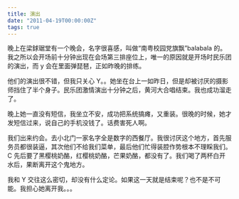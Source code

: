 ```yaml
---
title: 演出
date: "2011-04-19T00:00:00Z"
tags: true
---
```


晚上在梁銶琚堂有一个晚会，名字很喜感，叫做“南粤校园党旗飘”balabala 的。我之所以会开场前十分钟出现在会场第三排座位上，唯一的原因就是开场时民乐团的演出，而 y 会在里面弹琵琶，正如昨晚的排练。

他们的演出很不错，但我只关心 Y。。她坐在台上一如昨日，但是却被讨厌的摄影师挡住了半个身子。民乐团激情演出十分钟之后，黄河大合唱结束。我也成功溜走了。

晚上她一直没有短信，我坐立不安，成功把系统搞瘫，又重装。很晚的时候，她才发短信过来，说自己的手机没钱了。话费害死人啊。

我们出来约会。去小北门一家名字全是数字的西餐厅。我很讨厌这个地方，首先服务员都很装逼，其次他们不给我们菜单，最后他们忙得装腔作势根本不理睬我们。C 先后要了黑樱桃奶酪，红樱桃奶酪，芒果奶酪，都没有了。我们喝了两杯白开水后，果断离开这个鬼地方。

我和 Y 交往这么密切，却没有什么定论。如果这一天就是结束呢？也不是不可能。我担心她离开我。。。
